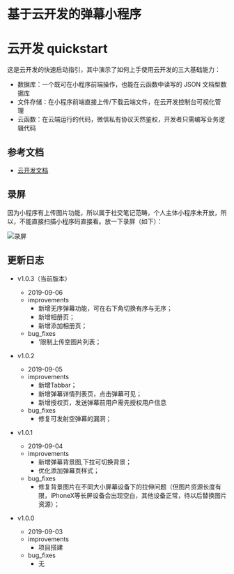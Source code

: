 # 基于云开发的弹幕小程序


# 云开发 quickstart

这是云开发的快速启动指引，其中演示了如何上手使用云开发的三大基础能力：

- 数据库：一个既可在小程序前端操作，也能在云函数中读写的 JSON 文档型数据库
- 文件存储：在小程序前端直接上传/下载云端文件，在云开发控制台可视化管理
- 云函数：在云端运行的代码，微信私有协议天然鉴权，开发者只需编写业务逻辑代码

## 参考文档

- [云开发文档](https://developers.weixin.qq.com/miniprogram/dev/wxcloud/basis/getting-started.html)



## 录屏
因为小程序有上传图片功能，所以属于社交笔记范畴，个人主体小程序未开放，所以，不能直接扫描小程序码直接看。放一下录屏（如下）：


![录屏](screen-gif.gif)

## 更新日志


- v1.0.3（当前版本）
  - 2019-09-06
  - improvements
    - 新增无序弹幕功能，可在右下角切换有序与无序；
    - 新增相册页；
    - 新增添加相册页；
  - bug_fixes
    - '限制上传空图片列表；
  
- v1.0.2
  - 2019-09-05
  - improvements
    - 新增Tabbar；
    - 新增弹幕详情列表页，点击弹幕可见；
    - 新增授权页，发送弹幕前用户需先授权用户信息
  - bug_fixes
    - 修复可发射空弹幕的漏洞；
  
- v1.0.1
  - 2019-09-04
  - improvements
    - 新增弹幕背景图,下拉可切换背景；
    - 优化添加弹幕页样式；
  - bug_fixes
    - 修复背景图片在不同大小屏幕设备下的拉伸问题（但图片资源长度有限，iPhoneX等长屏设备会出现空白，其他设备正常，待以后替换图片资源）；

- v1.0.0
  - 2019-09-03
  - improvements
    - 项目搭建
  - bug_fixes
    - 无
